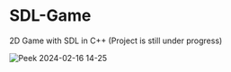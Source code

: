 # SDL-Game
2D Game with SDL in C++ (Project is still under progress)

![Peek 2024-02-16 14-25](https://github.com/OmarAzizi/SDL-Game/assets/110500643/6eae5d5b-1bb0-4e86-9c8d-568ae8eb5aee)
